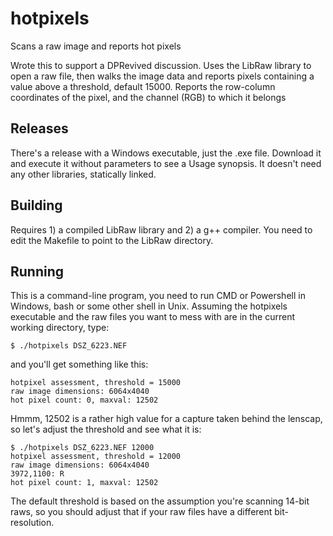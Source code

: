 # hotpixels
Scans a raw image and reports hot pixels

Wrote this to support a DPRevived discussion.  Uses the LibRaw library to open a raw file, 
then walks the image data and reports pixels containing a value above a threshold, default 15000.
Reports the row-column coordinates of the pixel, and the channel (RGB) to which it belongs

## Releases

There's a release with a Windows executable, just the .exe file.  Download it and execute it
without parameters to see a Usage synopsis.  It doesn't need any other libraries, statically 
linked.

## Building

Requires 1) a compiled LibRaw library and 2) a g++ compiler.  You need to edit the Makefile
to point to the LibRaw directory.

## Running

This is a command-line program, you need to run CMD or Powershell in Windows, bash or some
other shell in Unix.  Assuming the hotpixels executable and the raw files you want to mess
with are in the current working directory, type:
```
$ ./hotpixels DSZ_6223.NEF 
```
and you'll get something like this:

```
hotpixel assessment, threshold = 15000
raw image dimensions: 6064x4040
hot pixel count: 0, maxval: 12502
```
Hmmm, 12502 is a rather high value for a capture taken behind the lenscap, so let's adjust the 
threshold and see what it is:

```
$ ./hotpixels DSZ_6223.NEF 12000
hotpixel assessment, threshold = 12000
raw image dimensions: 6064x4040
3972,1100: R
hot pixel count: 1, maxval: 12502
```
The default threshold is based on the assumption you're scanning 14-bit raws, so you should adjust that
if your raw files have a different bit-resolution.
